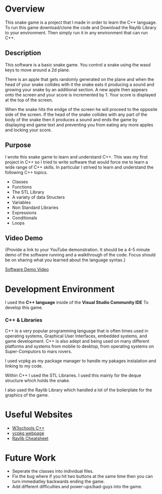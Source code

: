 # Overview
This snake game is a project that I made in order to learn the C++ language. To run this game download/clone the code and Download the Raylib Library to your environment. Then simply run it in any environment that can run C++.

## Description
This software is a basic snake game. You control a snake using the wasd keys to move around a 2d plane.

There is an apple that gets randomly generated on the plane and when the head of your snake collides with it the snake eats it producing a sound and growing your snake by an additional section. A new apple then appears onto the screen and your score is incremented by 1. Your score is displayed at the top of the screen.

When the snake hits the endge of the screen he will proceed to the opposite side of the screen. If the head of the snake collides with any part of the body of the snake then it produces a sound and ends the game by displaying end game text and preventing you from eating any more apples and locking your score.


## Purpose
I wrote this snake game to learn and understand C++. This was my first project in C++ so I tried to write software that would force me to learn a wide range of C++ skills. In particular I strived to learn and understand the following C++ topics.

- Classes
- Functions
- The STL Library
- A variety of data Structers
- Variables
- Non Standard Libraries
- Expressions
- Conditionals
- Loops

## Video Demo
{Provide a link to your YouTube demonstration. It should be a 4-5 minute demo of the software running and a walkthrough of the code. Focus should be on sharing what you learned about the language syntax.}

[Software Demo Video](http://youtube.link.goes.here)

# Development Environment

I used the **C++ language** inside of the **Visual Studio Community IDE** To develop this game.

### C++ & Libraries

C++ is a very popular programming language that is often times used in operating systems, Graphical User Interfaces, embedded systems, and game development. C++ is also adept and being used on many different platforms and systems from moblie to desktop, from operating systems on Super-Computors to mars rovers.

I used vcpkg as my package manager to handle my pakages instalation and linking to my code.

Within C++ I used the STL Libraries. I used this mainly for the deque structure which holds the snake.

I also used the Raylib Library which handled a lot of the boilerplate for the graphics of the game.

# Useful Websites

- [W3schools C++](https://www.w3schools.com/cpp/cpp_intro.asp#:~:text=C%2B%2B%20is%20one%20of%20the,be%20reused%2C%20lowering%20development%20costs.)
- [vcpkg webpage](https://vcpkg.io/en/)
- [Raylib Cheatsheet](https://www.raylib.com/cheatsheet/cheatsheet.html)

# Future Work

- Seperate the classes into individual files.
- Fix the bug where if you hit two buttons at the same time then you can turn immediatley backwards ending the game.
- Add different difficulties and power-ups/bad-guys into the game.